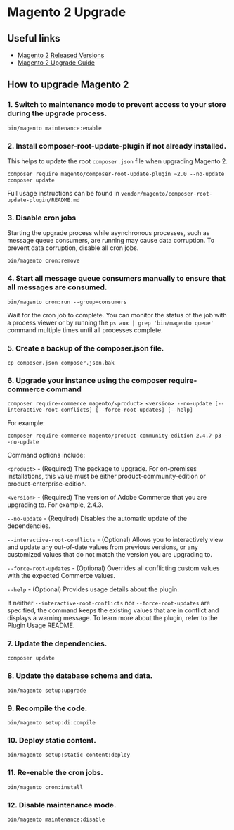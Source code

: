 # Magento 2 Upgrade

## Useful links

- [Magento 2 Released Versions](https://experienceleague.adobe.com/en/docs/commerce-operations/release/versions)
- [Magento 2 Upgrade Guide](https://experienceleague.adobe.com/en/docs/commerce-operations/upgrade-guide/implementation/perform-upgrade)

## How to upgrade Magento 2

### 1. Switch to maintenance mode to prevent access to your store during the upgrade process.

```console
bin/magento maintenance:enable
```

### 2. Install composer-root-update-plugin if not already installed.

This helps to update the root `composer.json` file when upgrading Magento 2.

```console
composer require magento/composer-root-update-plugin ~2.0 --no-update
composer update 
```

Full usage instructions can be found in `vendor/magento/composer-root-update-plugin/README.md`

### 3. Disable cron jobs

Starting the upgrade process while asynchronous processes, such as message queue consumers, are running may cause data corruption. 
To prevent data corruption, disable all cron jobs.

```conosle 
bin/magento cron:remove
```

### 4. Start all message queue consumers manually to ensure that all messages are consumed.

```console
bin/magento cron:run --group=consumers
```

Wait for the cron job to complete. You can monitor the status of the job with a process viewer or by running the `ps aux | grep 'bin/magento queue'` command multiple times until all processes complete.

### 5. Create a backup of the composer.json file.

```console
cp composer.json composer.json.bak
```

### 6. Upgrade your instance using the composer require-commerce command

```console
composer require-commerce magento/<product> <version> --no-update [--interactive-root-conflicts] [--force-root-updates] [--help]
```

For example:

```console
composer require-commerce magento/product-community-edition 2.4.7-p3 --no-update
```

Command options include:

`<product>` - (Required) The package to upgrade. For on-premises installations, this value must be either product-community-edition or product-enterprise-edition.

`<version>` - (Required) The version of Adobe Commerce that you are upgrading to. For example, 2.4.3.

`--no-update` - (Required) Disables the automatic update of the dependencies.

`--interactive-root-conflicts` - (Optional) Allows you to interactively view and update any out-of-date values from previous versions, or any customized values that do not match the version you are upgrading to.

`--force-root-updates` - (Optional) Overrides all conflicting custom values with the expected Commerce values.

`--help` - (Optional) Provides usage details about the plugin.

If neither `--interactive-root-conflicts` nor `--force-root-updates` are specified, the command keeps the existing values that are in conflict and displays a warning message. To learn more about the plugin, refer to the Plugin Usage README.

### 7. Update the dependencies.

```console
composer update
```

### 8. Update the database schema and data.

```console
bin/magento setup:upgrade
```

### 9. Recompile the code.

```console
bin/magento setup:di:compile
```

### 10. Deploy static content.

```console
bin/magento setup:static-content:deploy
```

### 11. Re-enable the cron jobs.

```console
bin/magento cron:install
```

### 12. Disable maintenance mode.

```console
bin/magento maintenance:disable
```
